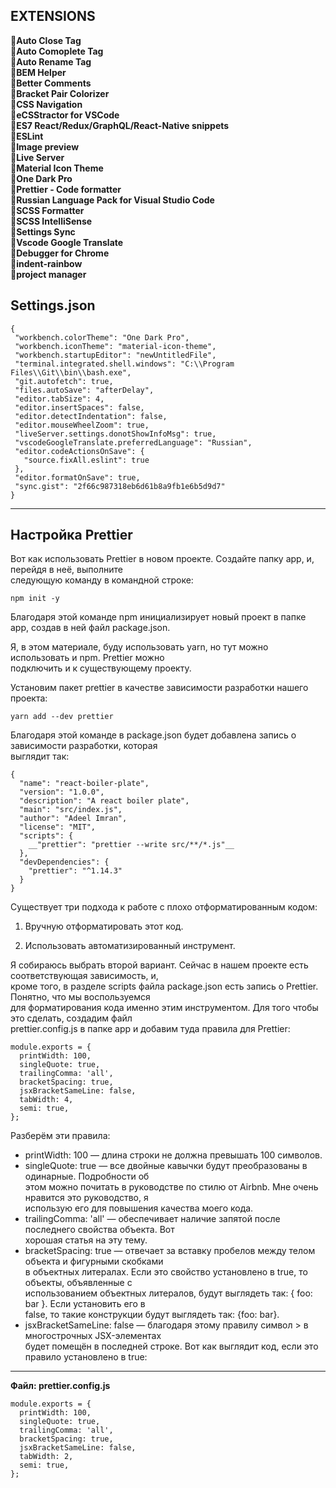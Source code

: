 ## EXTENSIONS 
:wrench:**Auto Close Tag**    
:wrench:**Auto Comoplete Tag**    
:wrench:**Auto Rename Tag**    
:wrench:**BEM Helper**    
:wrench:**Better Comments**    
:wrench:**Bracket Pair Colorizer**    
:wrench:**CSS Navigation**    
:wrench:**eCSStractor for VSCode**    
:wrench:**ES7 React/Redux/GraphQL/React-Native snippets**    
:wrench:**ESLint**    
:wrench:**Image preview**    
:wrench:**Live Server**    
:wrench:**Material Icon Theme**    
:wrench:**One Dark Pro**    
:wrench:**Prettier - Code formatter**    
:wrench:**Russian Language Pack for Visual Studio Code**    
:wrench:**SCSS Formatter**    
:wrench:**SCSS IntelliSense**    
:wrench:**Settings Sync**    
:wrench:**Vscode Google Translate**    
:wrench:**Debugger for Chrome**    
:wrench:**indent-rainbow**   
:wrench:**project manager**   
 ## Settings.json
 ```
{    
  "workbench.colorTheme": "One Dark Pro",    
  "workbench.iconTheme": "material-icon-theme",    
  "workbench.startupEditor": "newUntitledFile",    
  "terminal.integrated.shell.windows": "C:\\Program Files\\Git\\bin\\bash.exe",    
  "git.autofetch": true,    
  "files.autoSave": "afterDelay",    
  "editor.tabSize": 4,    
  "editor.insertSpaces": false,    
  "editor.detectIndentation": false,    
  "editor.mouseWheelZoom": true,    
  "liveServer.settings.donotShowInfoMsg": true,    
  "vscodeGoogleTranslate.preferredLanguage": "Russian",    
  "editor.codeActionsOnSave": {    
    "source.fixAll.eslint": true    
  },    
  "editor.formatOnSave": true,    
  "sync.gist": "2f66c987318eb6d61b8a9fb1e6b5d9d7"    
}    
```
***
## Настройка Prettier
Вот как использовать Prettier в новом проекте. Создайте папку app, и, перейдя в неё, выполните    
следующую команду в командной строке:
```
npm init -y    
```
Благодаря этой команде npm инициализирует новый проект в папке app, создав в ней файл package.json.    
    
Я, в этом материале, буду использовать yarn, но тут можно использовать и npm. Prettier можно    
подключить и к существующему проекту.    
    
Установим пакет prettier в качестве зависимости разработки нашего проекта:    
```
yarn add --dev prettier    
```    
Благодаря этой команде в package.json будет добавлена запись о зависимости разработки, которая    
выглядит так:    
```
{    
  "name": "react-boiler-plate",    
  "version": "1.0.0",    
  "description": "A react boiler plate",    
  "main": "src/index.js",    
  "author": "Adeel Imran",    
  "license": "MIT",    
  "scripts": {    
    __"prettier": "prettier --write src/**/*.js"__   
  },    
  "devDependencies": {    
    "prettier": "^1.14.3"    
  }    
}    
```    
Существует три подхода к работе с плохо отформатированным кодом:    
1. Вручную отформатировать этот код.    
    
2. Использовать автоматизированный инструмент.       
    
Я собираюсь выбрать второй вариант. Сейчас в нашем проекте есть соответствующая зависимость, и,    
кроме того, в разделе scripts файла package.json есть запись о Prettier. Понятно, что мы воспользуемся    
для форматирования кода именно этим инструментом. Для того чтобы это сделать, создадим файл    
prettier.config.js в папке app и добавим туда правила для Prettier:    
    
```    
module.exports = {    
  printWidth: 100,    
  singleQuote: true,    
  trailingComma: 'all',    
  bracketSpacing: true,    
  jsxBracketSameLine: false,    
  tabWidth: 4,    
  semi: true,    
};    
```   
    
Разберём эти правила:    
    
- printWidth: 100 — длина строки не должна превышать 100 символов.    
- singleQuote: true — все двойные кавычки будут преобразованы в одинарные. Подробности об    
этом можно почитать в руководстве по стилю от Airbnb. Мне очень нравится это руководство, я    
использую его для повышения качества моего кода.    
- trailingComma: 'all' — обеспечивает наличие запятой после последнего свойства объекта. Вот    
хорошая статья на эту тему.    
- bracketSpacing: true — отвечает за вставку пробелов между телом объекта и фигурными скобками    
в объектных литералах. Если это свойство установлено в true, то объекты, объявленные с    
использованием объектных литералов, будут выглядеть так: { foo: bar }. Если установить его в    
false, то такие конструкции будут выглядеть так: {foo: bar}.    
- jsxBracketSameLine: false — благодаря этому правилу символ > в многострочных JSX-элементах    
будет помещён в последней строке. Вот как выглядит код, если это правило установлено в true:    
***
**Файл: prettier.config.js**
```
module.exports = {    
  printWidth: 100,    
  singleQuote: true,    
  trailingComma: 'all',    
  bracketSpacing: true,    
  jsxBracketSameLine: false,    
  tabWidth: 2,    
  semi: true,    
};    
```
